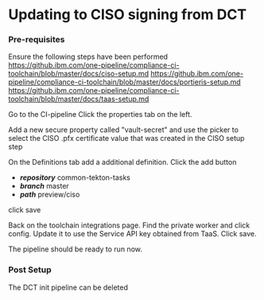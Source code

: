 # Updating to CISO signing from DCT

### Pre-requisites

Ensure the following steps have been performed
<https://github.ibm.com/one-pipeline/compliance-ci-toolchain/blob/master/docs/ciso-setup.md>
<https://github.ibm.com/one-pipeline/compliance-ci-toolchain/blob/master/docs/portieris-setup.md>
<https://github.ibm.com/one-pipeline/compliance-ci-toolchain/blob/master/docs/taas-setup.md>

Go to the CI-pipeline
Click the properties tab on the left.

Add a new secure property called "vault-secret" and use the picker to select the CISO .pfx certificate value that was created in the CISO setup step

On the Definitions tab add a additional definition. Click the add button
- ***repository*** common-tekton-tasks
- ***branch*** master
- ***path*** preview/ciso

click save


Back on the toolchain integrations page. Find the private worker and click config. Update it to use the Service API key obtained from TaaS. Click save.

The pipeline should be ready to run now.


### Post Setup
The DCT init pipeline can be deleted


